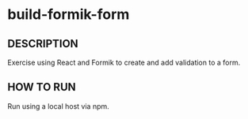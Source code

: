 # build-formik-form

## DESCRIPTION
Exercise using React and Formik to create and add validation to a form.

## HOW TO RUN
Run using a local host via npm.

